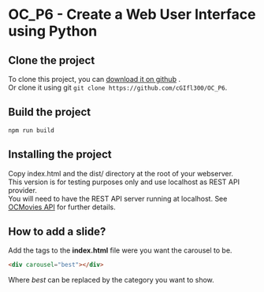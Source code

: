 # OC_P6 - Create a Web User Interface using Python

## Clone the project

To clone this project, you can [download it on github](https://github.com/cGIfl300/OC_P6/archive/refs/heads/master.zip)
.  
Or clone it using git `git clone https://github.com/cGIfl300/OC_P6`.

## Build the project

`npm run build`

## Installing the project

Copy index.html and the dist/ directory at the root of your webserver.  
This version is for testing purposes only and use localhost as REST API provider.  
You will need to have the REST API server running at localhost. See
[OCMovies API](https://github.com/cGIfl300/OC_P6/cloned_api_server/OCMovies-API-EN-FR) for further details.

## How to add a slide?

Add the tags to the **index.html** file were you want the carousel to be.

```HTML
<div carousel="best"></div>
```

Where _best_ can be replaced by the category you want to show.
